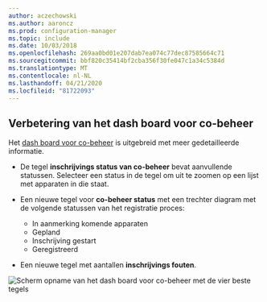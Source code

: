```yaml
---
author: aczechowski
ms.author: aaroncz
ms.prod: configuration-manager
ms.topic: include
ms.date: 10/03/2018
ms.openlocfilehash: 269aa0bd01e207dab7ea074c77dec87585664c71
ms.sourcegitcommit: bbf820c35414bf2cba356f30fe047c1a34c5384d
ms.translationtype: MT
ms.contentlocale: nl-NL
ms.lasthandoff: 04/21/2020
ms.locfileid: "81722093"
---
```

## <a name="improvement-to-co-management-dashboard"></a><a name="bkmk_comgmt-report"></a>Verbetering van het dash board voor co-beheer
<!--1358980-->

Het [dash board voor co-beheer](../../../../comanage/how-to-monitor.md) is uitgebreid met meer gedetailleerde informatie.  

- De tegel **inschrijvings status van co-beheer** bevat aanvullende statussen. Selecteer een status in de tegel om uit te zoomen op een lijst met apparaten in die staat.  

- Een nieuwe tegel voor **co-beheer status** met een trechter diagram met de volgende statussen van het registratie proces:  
    - In aanmerking komende apparaten  
    - Gepland  
    - Inschrijving gestart  
    - Geregistreerd  

- Een nieuwe tegel met aantallen **inschrijvings fouten**. 

![Scherm opname van het dash board voor co-beheer met de vier beste tegels](../../media/1358980-comgmt-dashboard.png)


